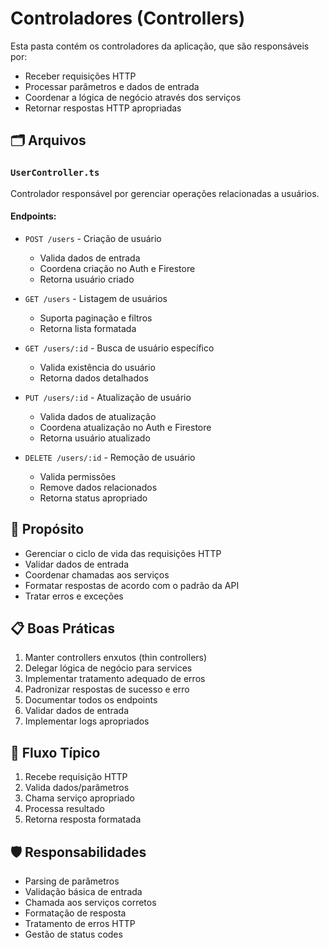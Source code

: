 # Controladores (Controllers)

Esta pasta contém os controladores da aplicação, que são responsáveis por:
- Receber requisições HTTP
- Processar parâmetros e dados de entrada
- Coordenar a lógica de negócio através dos serviços
- Retornar respostas HTTP apropriadas

## 🗂 Arquivos

### `UserController.ts`
Controlador responsável por gerenciar operações relacionadas a usuários.

#### Endpoints:
- `POST /users` - Criação de usuário
  - Valida dados de entrada
  - Coordena criação no Auth e Firestore
  - Retorna usuário criado

- `GET /users` - Listagem de usuários
  - Suporta paginação e filtros
  - Retorna lista formatada

- `GET /users/:id` - Busca de usuário específico
  - Valida existência do usuário
  - Retorna dados detalhados

- `PUT /users/:id` - Atualização de usuário
  - Valida dados de atualização
  - Coordena atualização no Auth e Firestore
  - Retorna usuário atualizado

- `DELETE /users/:id` - Remoção de usuário
  - Valida permissões
  - Remove dados relacionados
  - Retorna status apropriado

## 🔧 Propósito
- Gerenciar o ciclo de vida das requisições HTTP
- Validar dados de entrada
- Coordenar chamadas aos serviços
- Formatar respostas de acordo com o padrão da API
- Tratar erros e exceções

## 📋 Boas Práticas
1. Manter controllers enxutos (thin controllers)
2. Delegar lógica de negócio para services
3. Implementar tratamento adequado de erros
4. Padronizar respostas de sucesso e erro
5. Documentar todos os endpoints
6. Validar dados de entrada
7. Implementar logs apropriados

## 🔄 Fluxo Típico
1. Recebe requisição HTTP
2. Valida dados/parâmetros
3. Chama serviço apropriado
4. Processa resultado
5. Retorna resposta formatada

## 🛡️ Responsabilidades
- Parsing de parâmetros
- Validação básica de entrada
- Chamada aos serviços corretos
- Formatação de resposta
- Tratamento de erros HTTP
- Gestão de status codes 